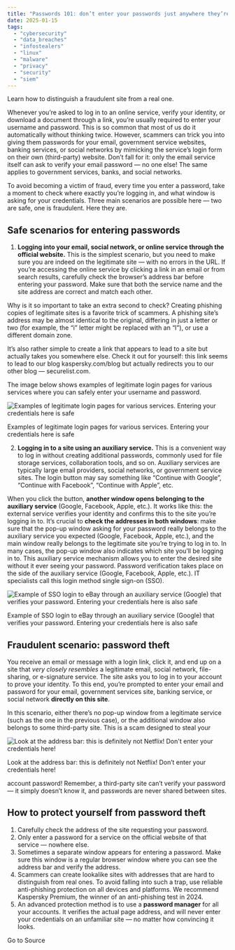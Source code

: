 ```yaml
---
title: "Passwords 101: don’t enter your passwords just anywhere they’re asked for | Kaspersky official blog"
date: 2025-01-15
tags: 
  - "cybersecurity"
  - "data_breaches"
  - "infostealers"
  - "linux"
  - "malware"
  - "privacy"
  - "security"
  - "siem"
---
```


Learn how to distinguish a fraudulent site from a real one.

Whenever you’re asked to log in to an online service, verify your identity, or download a document through a link, you’re usually required to enter your username and password. This is so common that most of us do it automatically without thinking twice. However, scammers can trick you into giving them passwords for your email, government service websites, banking services, or social networks by mimicking the service’s login form on their own (third-party) website. Don’t fall for it: only the email service itself can ask to verify your email password — no one else! The same applies to government services, banks, and social networks.

To avoid becoming a victim of fraud, every time you enter a password, take a moment to check where exactly you’re logging in, and what window is asking for your credentials. Three main scenarios are possible here — two are safe, one is fraudulent. Here they are.

## Safe scenarios for entering passwords

1. **Logging into your email, social network, or online service through the official website.** This is the simplest scenario, but you need to make sure you are indeed on the legitimate site — with no errors in the URL. If you’re accessing the online service by clicking a link in an email or from search results, carefully check the browser’s address bar before entering your password. Make sure that both the service name and the site address are correct and match each other.

Why is it so important to take an extra second to check? Creating phishing copies of legitimate sites is a favorite trick of scammers. A phishing site’s address may be almost identical to the original, differing in just a letter or two (for example, the “i” letter might be replaced with an “I”), or use a different domain zone.

It’s also rather simple to create a link that appears to lead to a site but actually takes you somewhere else. Check it out for yourself: this link seems to lead to our blog kaspersky.com/blog but actually redirects you to our other blog — securelist.com.

The image below shows examples of legitimate login pages for various services where you can safely enter your username and password.

![Examples of legitimate login pages for various services. Entering your credentials here is safe](https://media.kasperskydaily.com/wp-content/uploads/sites/92/2025/01/14095926/safe-email-login-tips-01-EN.jpg)

Examples of legitimate login pages for various services. Entering your credentials here is safe

2. **Logging in to a site using an auxiliary service.** This is a convenient way to log in without creating additional passwords, commonly used for file storage services, collaboration tools, and so on. Auxiliary services are typically large email providers, social networks, or government service sites. The login button may say something like “Continue with Google”, “Continue with Facebook”, “Continue with Apple”, etc.

When you click the button, **another window opens belonging to the auxiliary service** (Google, Facebook, Apple, etc.). It works like this: the external service verifies your identity and confirms this to the site you’re logging in to. It’s crucial to **check the addresses in both windows**: make sure that the pop-up window asking for your password really belongs to the auxiliary service you expected (Google, Facebook, Apple, etc.), and the main window really belongs to the legitimate site you’re trying to log in to. In many cases, the pop-up window also indicates which site you’ll be logging in to. This auxiliary service mechanism allows you to enter the desired site without it ever seeing your password. Password verification takes place on the side of the auxiliary service (Google, Facebook, Apple, etc.). IT specialists call this login method single sign-on (SSO).

![Example of SSO login to eBay through an auxiliary service (Google) that verifies your password. Entering your credentials here is also safe](https://media.kasperskydaily.com/wp-content/uploads/sites/92/2025/01/14100038/safe-email-login-tips-02-EN.jpg)

Example of SSO login to eBay through an auxiliary service (Google) that verifies your password. Entering your credentials here is also safe

## Fraudulent scenario: password theft

You receive an email or message with a login link, click it, and end up on a site that _very closely resembles_ a legitimate email, social network, file-sharing, or e-signature service. The site asks you to log in to your account to prove your identity. To this end, you’re prompted to enter your email and password for your email, government services site, banking service, or social network **directly on this site**.

In this scenario, either there’s no pop-up window from a legitimate service (such as the one in the previous case), or the additional window also belongs to some third-party site. This is a scam designed to steal your

![Look at the address bar: this is definitely not Netflix! Don't enter your credentials here!](https://media.kasperskydaily.com/wp-content/uploads/sites/92/2025/01/14100157/safe-email-login-tips-03.jpg)

Look at the address bar: this is definitely not Netflix! Don’t enter your credentials here!

account password! Remember, a third-party site can’t verify your password — it simply doesn’t know it, and passwords are never shared between sites.

## How to protect yourself from password theft

1. Carefully check the address of the site requesting your password.
2. Only enter a password for a service on the official website of that service — nowhere else.
3. Sometimes a separate window appears for entering a password. Make sure this window is a regular browser window where you can see the address bar and verify the address.
4. Scammers can create lookalike sites with addresses that are hard to distinguish from real ones. To avoid falling into such a trap, use reliable anti-phishing protection on all devices and platforms. We recommend Kaspersky Premium, the winner of an anti-phishing test in 2024.
5. An advanced protection method is to use a **password manager** for all your accounts. It verifies the actual page address, and will never enter your credentials on an unfamiliar site — no matter how convincing it looks.

Go to Source
